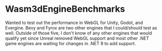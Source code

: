 # Wasm3dEngineBenchmarks
Wanted to test out the performance in WebGL for Unity, Godot, and Evergine. Bevy and Fyrox are two other engines that I could/should test as well. Outside of those five, I don't know of any other engines that would qualify yet since Unreal removed WebGL support and most other .NET game engines are waiting for changes in .NET 9 to add support.
